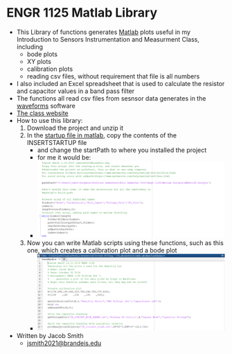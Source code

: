 ENGR 1125 Matlab Library
=============
+ This Library of functions generates [Matlab](https://www.mathworks.com/products/matlab.html) plots useful in my Introduction to Sensors Instrumentation and Measurment Class, including
	+ bode plots 
	+ XY plots
	+ calibration plots
	+ reading csv files, without requirement that file is all numbers
+ I also included an Excel spreadsheet that is used to calculate the resistor and capacitor values in a band pass filter
+ The functions all read csv files from sesnsor data generates in the [waveforms](https://reference.digilentinc.com/reference/software/waveforms/waveforms-3/start) software
+ [The class website](http://isim.olin.edu/index.shtml)  
+ How to use this library:
	1. Download the project and unzip it
	2. In the [startup file in matlab](https://www.mathworks.com/help/matlab/matlab_env/add-folders-to-matlab-search-path-at-startup.html), copy the contents of the INSERTSTARTUP file
		+ and change the startPath to where you installed the project
	    + for me it would be:
		+ ![startup.m example](startup.PNG)
	3. Now you can write Matlab scripts using these functions, such as this one, which creates a calibration plot and a bode plot
		+ ![Client Script Example](HumidityLabScript.PNG)
+  Written by Jacob Smith 
	+ jsmith2021@brandeis.edu
